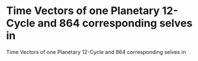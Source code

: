 # Time Vectors of one Planetary 12-Cycle and 864 corresponding selves in

Time Vectors of one Planetary 12-Cycle and 864 corresponding selves in